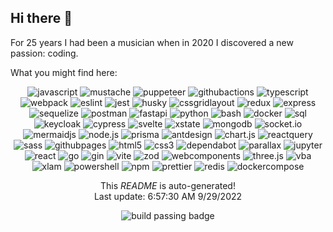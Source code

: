 <h2>Hi there <span>&#128075;</span></h2>

<p>For 25 years I had been a musician when in 2020 I discovered a new passion: coding.</p>

<p>What you might find here:</p>


<p align="center">
  <img alt="javascript" src="https://img.shields.io/badge/javascript-informational?style=for-the-badge&logo=javascript&logoColor=white"/>
  <img alt="mustache" src="https://img.shields.io/badge/mustache-informational?style=for-the-badge&logo=mustache&logoColor=white"/>
  <img alt="puppeteer" src="https://img.shields.io/badge/puppeteer-informational?style=for-the-badge&logo=puppeteer&logoColor=white"/>
  <img alt="githubactions" src="https://img.shields.io/badge/githubactions-informational?style=for-the-badge&logo=githubactions&logoColor=white"/>
  <img alt="typescript" src="https://img.shields.io/badge/typescript-informational?style=for-the-badge&logo=typescript&logoColor=white"/>
  <img alt="webpack" src="https://img.shields.io/badge/webpack-informational?style=for-the-badge&logo=webpack&logoColor=white"/>
  <img alt="eslint" src="https://img.shields.io/badge/eslint-informational?style=for-the-badge&logo=eslint&logoColor=white"/>
  <img alt="jest" src="https://img.shields.io/badge/jest-informational?style=for-the-badge&logo=jest&logoColor=white"/>
  <img alt="husky" src="https://img.shields.io/badge/husky-informational?style=for-the-badge&logo=husky&logoColor=white"/>
  <img alt="cssgridlayout" src="https://img.shields.io/badge/cssgridlayout-informational?style=for-the-badge&logo=cssgridlayout&logoColor=white"/>
  <img alt="redux" src="https://img.shields.io/badge/redux-informational?style=for-the-badge&logo=redux&logoColor=white"/>
  <img alt="express" src="https://img.shields.io/badge/express-informational?style=for-the-badge&logo=express&logoColor=white"/>
  <img alt="sequelize" src="https://img.shields.io/badge/sequelize-informational?style=for-the-badge&logo=sequelize&logoColor=white"/>
  <img alt="postman" src="https://img.shields.io/badge/postman-informational?style=for-the-badge&logo=postman&logoColor=white"/>
  <img alt="fastapi" src="https://img.shields.io/badge/fastapi-informational?style=for-the-badge&logo=fastapi&logoColor=white"/>
  <img alt="python" src="https://img.shields.io/badge/python-informational?style=for-the-badge&logo=python&logoColor=white"/>
  <img alt="bash" src="https://img.shields.io/badge/bash-informational?style=for-the-badge&logo=bash&logoColor=white"/>
  <img alt="docker" src="https://img.shields.io/badge/docker-informational?style=for-the-badge&logo=docker&logoColor=white"/>
  <img alt="sql" src="https://img.shields.io/badge/sql-informational?style=for-the-badge&logo=sql&logoColor=white"/>
  <img alt="keycloak" src="https://img.shields.io/badge/keycloak-informational?style=for-the-badge&logo=keycloak&logoColor=white"/>
  <img alt="cypress" src="https://img.shields.io/badge/cypress-informational?style=for-the-badge&logo=cypress&logoColor=white"/>
  <img alt="svelte" src="https://img.shields.io/badge/svelte-informational?style=for-the-badge&logo=svelte&logoColor=white"/>
  <img alt="xstate" src="https://img.shields.io/badge/xstate-informational?style=for-the-badge&logo=xstate&logoColor=white"/>
  <img alt="mongodb" src="https://img.shields.io/badge/mongodb-informational?style=for-the-badge&logo=mongodb&logoColor=white"/>
  <img alt="socket.io" src="https://img.shields.io/badge/socket.io-informational?style=for-the-badge&logo=socket.io&logoColor=white"/>
  <img alt="mermaidjs" src="https://img.shields.io/badge/mermaidjs-informational?style=for-the-badge&logo=mermaidjs&logoColor=white"/>
  <img alt="node.js" src="https://img.shields.io/badge/node.js-informational?style=for-the-badge&logo=node.js&logoColor=white"/>
  <img alt="prisma" src="https://img.shields.io/badge/prisma-informational?style=for-the-badge&logo=prisma&logoColor=white"/>
  <img alt="antdesign" src="https://img.shields.io/badge/antdesign-informational?style=for-the-badge&logo=antdesign&logoColor=white"/>
  <img alt="chart.js" src="https://img.shields.io/badge/chart.js-informational?style=for-the-badge&logo=chart.js&logoColor=white"/>
  <img alt="reactquery" src="https://img.shields.io/badge/reactquery-informational?style=for-the-badge&logo=reactquery&logoColor=white"/>
  <img alt="sass" src="https://img.shields.io/badge/sass-informational?style=for-the-badge&logo=sass&logoColor=white"/>
  <img alt="githubpages" src="https://img.shields.io/badge/githubpages-informational?style=for-the-badge&logo=githubpages&logoColor=white"/>
  <img alt="html5" src="https://img.shields.io/badge/html5-informational?style=for-the-badge&logo=html5&logoColor=white"/>
  <img alt="css3" src="https://img.shields.io/badge/css3-informational?style=for-the-badge&logo=css3&logoColor=white"/>
  <img alt="dependabot" src="https://img.shields.io/badge/dependabot-informational?style=for-the-badge&logo=dependabot&logoColor=white"/>
  <img alt="parallax" src="https://img.shields.io/badge/parallax-informational?style=for-the-badge&logo=parallax&logoColor=white"/>
  <img alt="jupyter" src="https://img.shields.io/badge/jupyter-informational?style=for-the-badge&logo=jupyter&logoColor=white"/>
  <img alt="react" src="https://img.shields.io/badge/react-informational?style=for-the-badge&logo=react&logoColor=white"/>
  <img alt="go" src="https://img.shields.io/badge/go-informational?style=for-the-badge&logo=go&logoColor=white"/>
  <img alt="gin" src="https://img.shields.io/badge/gin-informational?style=for-the-badge&logo=gin&logoColor=white"/>
  <img alt="vite" src="https://img.shields.io/badge/vite-informational?style=for-the-badge&logo=vite&logoColor=white"/>
  <img alt="zod" src="https://img.shields.io/badge/zod-informational?style=for-the-badge&logo=zod&logoColor=white"/>
  <img alt="webcomponents" src="https://img.shields.io/badge/webcomponents-informational?style=for-the-badge&logo=webcomponents&logoColor=white"/>
  <img alt="three.js" src="https://img.shields.io/badge/three.js-informational?style=for-the-badge&logo=three.js&logoColor=white"/>
  <img alt="vba" src="https://img.shields.io/badge/vba-informational?style=for-the-badge&logo=vba&logoColor=white"/>
  <img alt="xlam" src="https://img.shields.io/badge/xlam-informational?style=for-the-badge&logo=xlam&logoColor=white"/>
  <img alt="powershell" src="https://img.shields.io/badge/powershell-informational?style=for-the-badge&logo=powershell&logoColor=white"/>
  <img alt="npm" src="https://img.shields.io/badge/npm-informational?style=for-the-badge&logo=npm&logoColor=white"/>
  <img alt="prettier" src="https://img.shields.io/badge/prettier-informational?style=for-the-badge&logo=prettier&logoColor=white"/>
  <img alt="redis" src="https://img.shields.io/badge/redis-informational?style=for-the-badge&logo=redis&logoColor=white"/>
  <img alt="dockercompose" src="https://img.shields.io/badge/dockercompose-informational?style=for-the-badge&logo=dockercompose&logoColor=white"/>
</p>


<p align="center">This <i>README</i> is auto-generated!</br>Last update: 6:57:30 AM 9&#x2F;29&#x2F;2022</p>
<p align="center"><img alt="build passing badge" src="https://github.com/willemverbuyst/willemverbuyst/workflows/Generate%20README/badge.svg" /></p>
